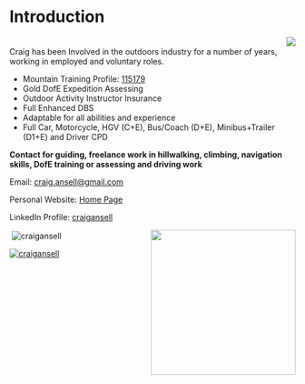 # Introduction

<img align="right" src="https://visitor-badge.laobi.icu/badge?page_id=craigansell.craigansell" />
<br>
Craig has been Involved in the outdoors industry for a number of years, working in employed and voluntary roles.

- Mountain Training Profile: [115179](https://mt.tahdah.me/profile/index/115179)
- Gold DofE Expedition Assessing
- Outdoor Activity Instructor Insurance
- Full Enhanced DBS
- Adaptable for all abilities and experience
- Full Car, Motorcycle, HGV (C+E), Bus/Coach (D+E), Minibus+Trailer (D1+E) and Driver CPD

**Contact for guiding, freelance work in hillwalking, climbing, navigation skills, DofE training or assessing and driving work**

Email: <a href="mailto:craig.ansell@gmail.com">craig.ansell@gmail.com</a>

Personal Website: [Home Page](http://craigansell.uk)

LinkedIn Profile: [craigansell](http://www.linkedin.com/in/craigansell)

<img align="right" width="255" src="https://img.freepik.com/premium-vector/programmer-work-laptop-computer-website-code-program-concept_133260-5400.jpg">

<p>&nbsp;<img align="center" src="https://github-readme-stats.vercel.app/api?username=craigansell&show_icons=true&locale=en" alt="craigansell" /></p>

<p align="left"> <a href="https://github.com/ryo-ma/github-profile-trophy"><img src="https://github-profile-trophy.vercel.app/?username=craigansell" alt="craigansell" /></a> </p>
